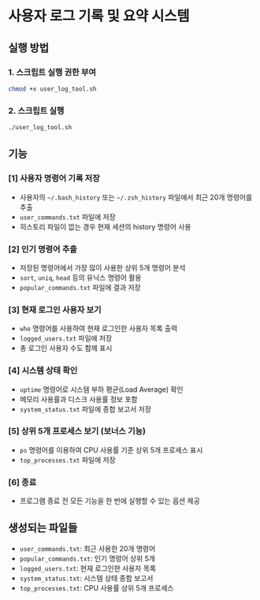 # 사용자 로그 기록 및 요약 시스템

## 실행 방법

### 1. 스크립트 실행 권한 부여
```bash
chmod +x user_log_tool.sh
```

### 2. 스크립트 실행
```bash
./user_log_tool.sh
```

## 기능

### [1] 사용자 명령어 기록 저장
- 사용자의 `~/.bash_history` 또는 `~/.zsh_history` 파일에서 최근 20개 명령어를 추출
- `user_commands.txt` 파일에 저장
- 히스토리 파일이 없는 경우 현재 세션의 history 명령어 사용

### [2] 인기 명령어 추출
- 저장된 명령어에서 가장 많이 사용한 상위 5개 명령어 분석
- `sort`, `uniq`, `head` 등의 유닉스 명령어 활용
- `popular_commands.txt` 파일에 결과 저장

### [3] 현재 로그인 사용자 보기
- `who` 명령어를 사용하여 현재 로그인한 사용자 목록 출력
- `logged_users.txt` 파일에 저장
- 총 로그인 사용자 수도 함께 표시

### [4] 시스템 상태 확인
- `uptime` 명령어로 시스템 부하 평균(Load Average) 확인
- 메모리 사용률과 디스크 사용률 정보 포함
- `system_status.txt` 파일에 종합 보고서 저장

### [5] 상위 5개 프로세스 보기 (보너스 기능)
- `ps` 명령어를 이용하여 CPU 사용률 기준 상위 5개 프로세스 표시
- `top_processes.txt` 파일에 저장

### [6] 종료
- 프로그램 종료 전 모든 기능을 한 번에 실행할 수 있는 옵션 제공

## 생성되는 파일들

- `user_commands.txt`: 최근 사용한 20개 명령어
- `popular_commands.txt`: 인기 명령어 상위 5개
- `logged_users.txt`: 현재 로그인한 사용자 목록
- `system_status.txt`: 시스템 상태 종합 보고서
- `top_processes.txt`: CPU 사용률 상위 5개 프로세스
